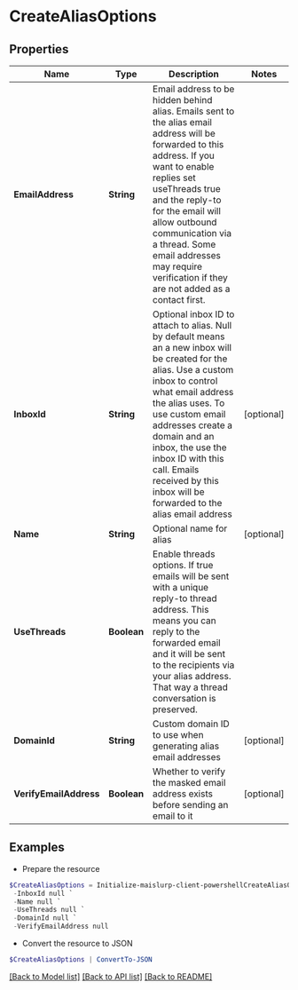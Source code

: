 # CreateAliasOptions
## Properties

Name | Type | Description | Notes
------------ | ------------- | ------------- | -------------
**EmailAddress** | **String** | Email address to be hidden behind alias. Emails sent to the alias email address will be forwarded to this address. If you want to enable replies set useThreads true and the reply-to for the email will allow outbound communication via a thread. Some email addresses may require verification if they are not added as a contact first. | 
**InboxId** | **String** | Optional inbox ID to attach to alias. Null by default means an a new inbox will be created for the alias. Use a custom inbox to control what email address the alias uses. To use custom email addresses create a domain and an inbox, the use the inbox ID with this call. Emails received by this inbox will be forwarded to the alias email address | [optional] 
**Name** | **String** | Optional name for alias | [optional] 
**UseThreads** | **Boolean** | Enable threads options. If true emails will be sent with a unique reply-to thread address. This means you can reply to the forwarded email and it will be sent to the recipients via your alias address. That way a thread conversation is preserved. | 
**DomainId** | **String** | Custom domain ID to use when generating alias email addresses | [optional] 
**VerifyEmailAddress** | **Boolean** | Whether to verify the masked email address exists before sending an email to it | [optional] 

## Examples

- Prepare the resource
```powershell
$CreateAliasOptions = Initialize-maislurp-client-powershellCreateAliasOptions  -EmailAddress null `
 -InboxId null `
 -Name null `
 -UseThreads null `
 -DomainId null `
 -VerifyEmailAddress null
```

- Convert the resource to JSON
```powershell
$CreateAliasOptions | ConvertTo-JSON
```

[[Back to Model list]](../README#documentation-for-models) [[Back to API list]](../README#documentation-for-api-endpoints) [[Back to README]](../README)

